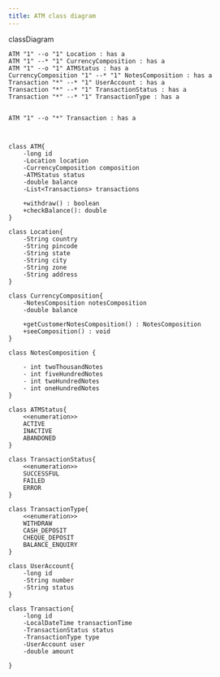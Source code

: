 ```yaml
---
title: ATM class diagram
---
```

classDiagram

    ATM "1" --o "1" Location : has a
    ATM "1" --* "1" CurrencyComposition : has a
    ATM "1" --o "1" ATMStatus : has a
    CurrencyComposition "1" --* "1" NotesComposition : has a
    Transaction "*" --* "1" UserAccount : has a
    Transaction "*" --* "1" TransactionStatus : has a
    Transaction "*" --* "1" TransactionType : has a
    

    ATM "1" --o "*" Transaction : has a



    class ATM{
        -long id
        -Location location
        -CurrencyComposition composition
        -ATMStatus status
        -double balance
        -List<Transactions> transactions

        +withdraw() : boolean
        +checkBalance(): double
    }

    class Location{
        -String country
        -String pincode
        -String state
        -String city
        -String zone
        -String address
    }

    class CurrencyComposition{
        -NotesComposition notesComposition
        -double balance

        +getCustomerNotesComposition() : NotesComposition
        +seeComposition() : void
    }

    class NotesComposition {

        - int twoThousandNotes
        - int fiveHundredNotes
        - int twoHundredNotes
        - int oneHundredNotes
    }

    class ATMStatus{
        <<enumeration>>
        ACTIVE
        INACTIVE
        ABANDONED
    }

    class TransactionStatus{
        <<enumeration>>
        SUCCESSFUL
        FAILED
        ERROR
    }

    class TransactionType{
        <<enumeration>>
        WITHDRAW
        CASH_DEPOSIT
        CHEQUE_DEPOSIT
        BALANCE_ENQUIRY
    }

    class UserAccount{
        -long id
        -String number
        -String status
    }

    class Transaction{
        -long id
        -LocalDateTime transactionTime
        -TransactionStatus status
        -TransactionType type
        -UserAccount user
        -double amount

    }